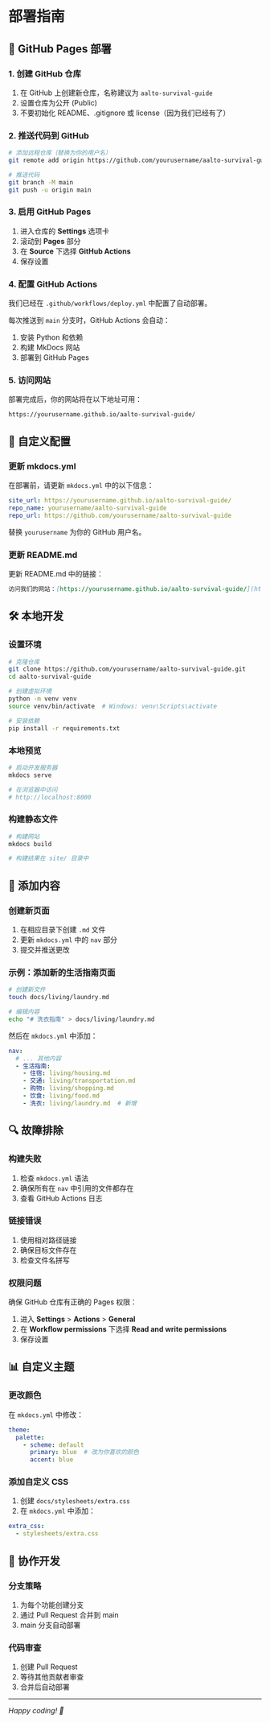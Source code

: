 # 部署指南

## 🚀 GitHub Pages 部署

### 1. 创建 GitHub 仓库

1. 在 GitHub 上创建新仓库，名称建议为 `aalto-survival-guide`
2. 设置仓库为公开 (Public)
3. 不要初始化 README、.gitignore 或 license（因为我们已经有了）

### 2. 推送代码到 GitHub

```bash
# 添加远程仓库（替换为你的用户名）
git remote add origin https://github.com/yourusername/aalto-survival-guide.git

# 推送代码
git branch -M main
git push -u origin main
```

### 3. 启用 GitHub Pages

1. 进入仓库的 **Settings** 选项卡
2. 滚动到 **Pages** 部分
3. 在 **Source** 下选择 **GitHub Actions**
4. 保存设置

### 4. 配置 GitHub Actions

我们已经在 `.github/workflows/deploy.yml` 中配置了自动部署。

每次推送到 `main` 分支时，GitHub Actions 会自动：

1. 安装 Python 和依赖
2. 构建 MkDocs 网站
3. 部署到 GitHub Pages

### 5. 访问网站

部署完成后，你的网站将在以下地址可用：
```
https://yourusername.github.io/aalto-survival-guide/
```

## 🔧 自定义配置

### 更新 mkdocs.yml

在部署前，请更新 `mkdocs.yml` 中的以下信息：

```yaml
site_url: https://yourusername.github.io/aalto-survival-guide/
repo_name: yourusername/aalto-survival-guide
repo_url: https://github.com/yourusername/aalto-survival-guide
```

替换 `yourusername` 为你的 GitHub 用户名。

### 更新 README.md

更新 README.md 中的链接：

```markdown
访问我们的网站：[https://yourusername.github.io/aalto-survival-guide/](https://yourusername.github.io/aalto-survival-guide/)
```

## 🛠 本地开发

### 设置环境

```bash
# 克隆仓库
git clone https://github.com/yourusername/aalto-survival-guide.git
cd aalto-survival-guide

# 创建虚拟环境
python -m venv venv
source venv/bin/activate  # Windows: venv\Scripts\activate

# 安装依赖
pip install -r requirements.txt
```

### 本地预览

```bash
# 启动开发服务器
mkdocs serve

# 在浏览器中访问
# http://localhost:8000
```

### 构建静态文件

```bash
# 构建网站
mkdocs build

# 构建结果在 site/ 目录中
```

## 📝 添加内容

### 创建新页面

1. 在相应目录下创建 `.md` 文件
2. 更新 `mkdocs.yml` 中的 `nav` 部分
3. 提交并推送更改

### 示例：添加新的生活指南页面

```bash
# 创建新文件
touch docs/living/laundry.md

# 编辑内容
echo "# 洗衣指南" > docs/living/laundry.md
```

然后在 `mkdocs.yml` 中添加：

```yaml
nav:
  # ... 其他内容
  - 生活指南:
    - 住宿: living/housing.md
    - 交通: living/transportation.md
    - 购物: living/shopping.md
    - 饮食: living/food.md
    - 洗衣: living/laundry.md  # 新增
```

## 🔍 故障排除

### 构建失败

1. 检查 `mkdocs.yml` 语法
2. 确保所有在 `nav` 中引用的文件都存在
3. 查看 GitHub Actions 日志

### 链接错误

1. 使用相对路径链接
2. 确保目标文件存在
3. 检查文件名拼写

### 权限问题

确保 GitHub 仓库有正确的 Pages 权限：

1. 进入 **Settings** > **Actions** > **General**
2. 在 **Workflow permissions** 下选择 **Read and write permissions**
3. 保存设置

## 📊 自定义主题

### 更改颜色

在 `mkdocs.yml` 中修改：

```yaml
theme:
  palette:
    - scheme: default
      primary: blue  # 改为你喜欢的颜色
      accent: blue
```

### 添加自定义 CSS

1. 创建 `docs/stylesheets/extra.css`
2. 在 `mkdocs.yml` 中添加：

```yaml
extra_css:
  - stylesheets/extra.css
```

## 🤝 协作开发

### 分支策略

1. 为每个功能创建分支
2. 通过 Pull Request 合并到 main
3. main 分支自动部署

### 代码审查

1. 创建 Pull Request
2. 等待其他贡献者审查
3. 合并后自动部署

---

*Happy coding! 🎉* 